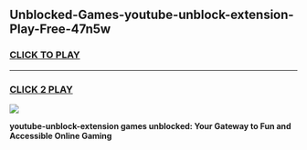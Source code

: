 
## Unblocked-Games-youtube-unblock-extension-Play-Free-47n5w
<h3>
<a href="https://premium76.site?title=youtube-unblock-extension&ref=21A">CLICK TO PLAY</a></h3>
<hr>

<h3>
<a href="https://premium76.site?title=youtube-unblock-extension&ref=21A">CLICK 2 PLAY</a>
  
</h3>

<a href="https://premium76.site?title=youtube-unblock-extension&ref=21A"><img src="https://clearcache.store/games.png"></a>


**youtube-unblock-extension games unblocked: Your Gateway to Fun and Accessible Online Gaming**

